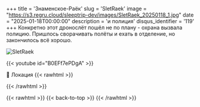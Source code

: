 +++
title = 'Знаменское-Раёк'
slug = 'SletRaek'
image = "https://s3.regru.cloud/sleeptrip-dev/images/SletRaek_20250118_1.jpg"
date = "2025-01-18T00:00:00"
description = 'и полиция'
disqus_identifier = '119'
+++
Конкретно этот дронослёт пошёл не по плану - охрана вызвала полицию. Пришлось сворачивать полёты и ехать в отделение, но закончилось всё хорошо.

![SletRaek](https://s3.regru.cloud/sleeptrip-dev/images/SletRaek_20250118_2.jpg)


{{< youtube id="B0EFf7ePDgA" >}}

📍 Локация
{{< rawhtml >}}
<div class="yandex-map-container">
<script type="text/javascript" charset="utf-8" async src="https://api-maps.yandex.ru/services/constructor/1.0/js/?um=constructor%3A3301e47b945e5e7b2547140e799d72f77a4858da0d6abba521742e51200f865f&amp;width=800&amp;height=400&amp;lang=ru_RU&amp;scroll=true"></script>
</div>
{{< /rawhtml >}}

{{< rawhtml >}}
{{< back-to-top >}}
{{< /rawhtml >}}
